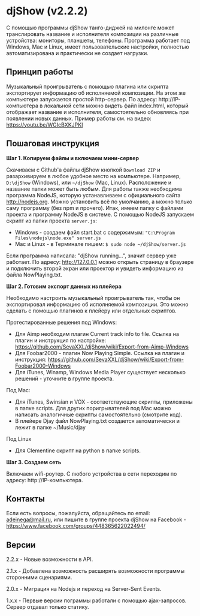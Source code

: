 # djShow (v2.2.2)

С помощью программы djShow танго-диджей на милонге может транслировать название и исполнителя композиции на различные устройства: мониторы, планшеты, телефоны. Программа работает под Windows, Mac и Linux, имеет пользовательские настройки, полностью автоматизирована и практически не создает нагрузки.


## Принцип работы

Музыкальный проигрыватель с помощью плагина или скрипта экспортирует информацию об исполняемой композиции. На этом же компьютере запускается простой http-сервер. По адресу: http://IP-компьютера в локальной сети можно видеть файл index.html, который отображает название и исполнителя, самостоятельно обновляясь при появлении новых данных. Пример работы см. на видео: https://youtu.be/WGIcBXKJPKI


## Пошаговая инструкция

**Шаг 1. Копируем файлы и включаем мини-сервер**

Скачиваем с Github'а файлы djShow кнопкой `Download ZIP` и разархивируем в любое удобное место на компьютере. Например, `D:\djShow` (Windows), или `~/djShow` (Mac, Linux). Расположение и название папки может быть любым. Для работы также необходима программа NodeJS, которую устанавливаем с официального сайта http://nodejs.org. Можно установить всё по умолчанию, а можно только саму программу (без npm и прочего). Итак, имеем папку с файлами проекта и программу NodeJS в системе. С помощью NodeJS запускаем скрипт из папки проекта `server.js`:
- Windows - создаем файл start.bat с содержимым: `"C:\Program Files\nodejs\node.exe" server.js`
- Mac и Linux - в Терминале пишем: `$ sudo node ~/djShow/server.js`

Если программа написала: "djShow running...", значит сервер уже работает. По адресу: http://127.0.0.1 можно открыть страницу в браузере и подключить второй экран или проектор и увидеть информацию из файла NowPlaying.txt.

**Шаг 2. Готовим экспорт данных из плейера**

Необходимо настроить музыкальный проигрыватель так, чтобы он экспортировал информацию об исполняемой композиции. Это можно сделать с помощью плагинов к плейеру или отдельных скриптов.

Протестированные решения под Windows:
- Для Aimp необходим плагин Current track info to file. Ссылка на плагин и инструкция по настройке: https://github.com/SevaXXL/djShow/wiki/Export-from-Aimp-Windows
- Для Foobar2000 - плагин Now Playing Simple. Ссылка на плагин и инструкция: https://github.com/SevaXXL/djShow/wiki/Export-from-Foobar2000-Windows
- Для iTunes, Winamp, Windows Media Player существует несколько решений - уточните в группе проекта.

Под Mac:
- Для iTunes, Swinsian и VOX - соответствующие скрипты, приложены в папке scripts. Для других поригрывателей под Mac можно написать аналогичные скрипты самостоятельно (смотрите код).
- В плейере Djay файл NowPlaying.txt создается автоматически и лежит в папке ~/Music/djay

Под Linux
- Для Clementine скрипт на python в папке scripts.

**Шаг 3. Создаем сеть**

Включаем wifi-роутер. С любого устройства в сети переходим по адресу: http://IP-компьютера.


## Контакты

Если есть вопросы, пожалуйста, обращайтесь по email: adeinega@mail.ru, или пишите в группе проекта djShow на Facebook - https://www.facebook.com/groups/448365622022494/


## Версии

2.2.x - Новые возможности в API.

2.1.x - Добавлена возможность расширять возможности программы сторонними сценариями.

2.0.x - Миграция на Nodejs и переход на Server-Sent Events.

1.x.x - Первые версии пограммы работали с помощью ajax-запросов. Сервер отдавал только статику.